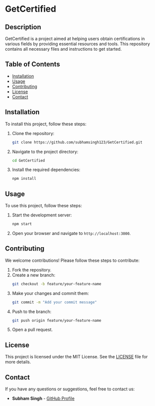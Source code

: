 # GetCertified

## Description

GetCertified is a project aimed at helping users obtain certifications in various fields by providing essential resources and tools. This repository contains all necessary files and instructions to get started.

## Table of Contents

- [Installation](#installation)
- [Usage](#usage)
- [Contributing](#contributing)
- [License](#license)
- [Contact](#contact)

## Installation

To install this project, follow these steps:

1. Clone the repository:
    ```bash
    git clone https://github.com/subhamsingh123/GetCertified.git
    ```
2. Navigate to the project directory:
    ```bash
    cd GetCertified
    ```
3. Install the required dependencies:
    ```bash
    npm install
    ```

## Usage

To use this project, follow these steps:

1. Start the development server:
    ```bash
    npm start
    ```
2. Open your browser and navigate to `http://localhost:3000`.

## Contributing

We welcome contributions! Please follow these steps to contribute:

1. Fork the repository.
2. Create a new branch:
    ```bash
    git checkout -b feature/your-feature-name
    ```
3. Make your changes and commit them:
    ```bash
    git commit -m "Add your commit message"
    ```
4. Push to the branch:
    ```bash
    git push origin feature/your-feature-name
    ```
5. Open a pull request.

## License

This project is licensed under the MIT License. See the [LICENSE](LICENSE) file for more details.

## Contact

If you have any questions or suggestions, feel free to contact us:

- **Subham Singh** - [GitHub Profile](https://github.com/subhamsingh123)
